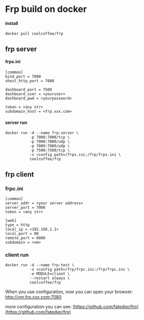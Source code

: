 # Frp build on docker

#### install
```
docker pull coolcoffee/frp
```

## frp server
#### frps.ini
```
[common]                                                                                bind_port = 7000
vhost_http_port = 7080

dashboard_port = 7500
dashboard_user = <youruser>
dashboard_pwd = <yourpassword>

token = <any str>
subdomain_host = <frp.xxx.com>
```

#### server run

```
docker run -d --name frp-server \
           -p 7000:7000/tcp \
           -p 7000:7000/udp \
           -p 7080:7080/udp \
           -p 7500:7500/tcp \
           -v <config path>/frps.ini:/frp/frps.ini \
           coolcoffee/frp
```

## frp client

### frpc.ini
```
[common]
server_addr = <your server address>
server_port = 7000
token = <any str>

[web]
type = http
local_ip = <192.168.1.1>
local_port = 80
remote_port = 6080
subdomain = <vm>
```

### client run 
```
docker run -d --name frp-test \
           -v <config path>/frp/frpc.ini:/frp/frpc.ini \
           -e MODULE=client \
           --restart always \
           coolcoffee/frp
```

When you use configuration, now you can open your browser: http://vm.frp.xxx.com:7080

more configuration you can see: [https://github.com/fatedier/frp](https://github.com/fatedier/frp)